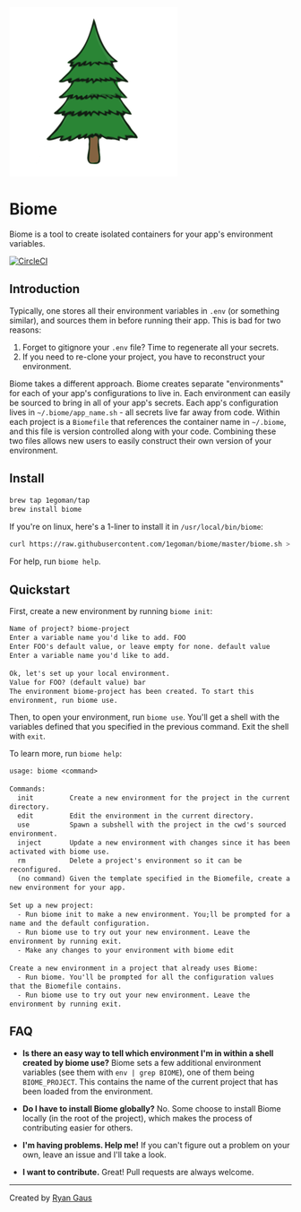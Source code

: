 <img src="https://raw.githubusercontent.com/1egoman/biome/master/resources/logo.png" style="width: 300px;" />

# Biome
Biome is a tool to create isolated containers for your app's environment variables.

[![CircleCI](https://circleci.com/gh/1egoman/biome.svg?style=shield)](https://circleci.com/gh/1egoman/biome)

## Introduction
Typically, one stores all their environment variables in `.env` (or something similar), and sources
them in before running their app. This is bad for two reasons:

1. Forget to gitignore your `.env` file? Time to regenerate all your secrets.
2. If you need to re-clone your project, you have to reconstruct your environment.

Biome takes a different approach. Biome creates separate "environments" for each of your app's
configurations to live in. Each environment can easily be sourced to bring in all of your app's
secrets. Each app's configuration lives in `~/.biome/app_name.sh` - all secrets live far away from
code. Within each project is a `Biomefile` that references the container name in `~/.biome`, and
this file is version controlled along with your code. Combining these two files allows new users to
easily construct their own version of your environment.

## Install
```bash
brew tap 1egoman/tap
brew install biome
```

If you're on linux, here's a 1-liner to install it in `/usr/local/bin/biome`:
```bash
curl https://raw.githubusercontent.com/1egoman/biome/master/biome.sh > /usr/local/bin/biome && sudo chmod +x /usr/local/bin/biome
```
For help, run `biome help`.

## Quickstart
First, create a new environment by running `biome init`:
```
Name of project? biome-project
Enter a variable name you'd like to add. FOO      
Enter FOO's default value, or leave empty for none. default value      
Enter a variable name you'd like to add. 

Ok, let's set up your local environment.
Value for FOO? (default value) bar
The environment biome-project has been created. To start this environment, run biome use.
```

Then, to open your environment, run `biome use`. You'll get a shell with the variables defined that
you specified in the previous command. Exit the shell with `exit`.

To learn more, run `biome help`:
```
usage: biome <command>

Commands:
  init         Create a new environment for the project in the current directory.
  edit         Edit the environment in the current directory.
  use          Spawn a subshell with the project in the cwd's sourced environment.
  inject       Update a new environment with changes since it has been activated with biome use.
  rm           Delete a project's environment so it can be reconfigured.
  (no command) Given the template specified in the Biomefile, create a new environment for your app.

Set up a new project:
  - Run biome init to make a new environment. You;ll be prompted for a name and the default configuration.
  - Run biome use to try out your new environment. Leave the environment by running exit.
  - Make any changes to your environment with biome edit

Create a new environment in a project that already uses Biome:
  - Run biome. You'll be prompted for all the configuration values that the Biomefile contains.
  - Run biome use to try out your new environment. Leave the environment by running exit.
```

## FAQ
- **Is there an easy way to tell which environment I'm in within a shell created by biome use?**
Biome sets a few additional environment variables (see them with `env | grep BIOME`), one of
them being `BIOME_PROJECT`. This contains the name of the current project that has been loaded from
the environment.

- **Do I have to install Biome globally?**
No. Some choose to install Biome locally (in the root of the project), which makes the process of
contributing easier for others.

- **I'm having problems. Help me!**
If you can't figure out a problem on your own, leave an issue and I'll take a look.

- **I want to contribute.**
Great! Pull requests are always welcome.

----------
Created by [Ryan Gaus](http://rgaus.net)
